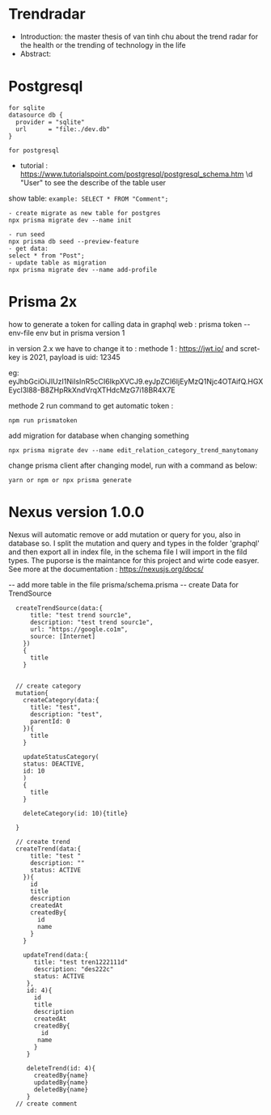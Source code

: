 # Trendradar
- Introduction: the master thesis of van tinh chu about the trend radar for the health or the trending of technology in the life
- Abstract:
#####

# Postgresql 
```
for sqlite
datasource db {
  provider = "sqlite"
  url      = "file:./dev.db"
}

for postgresql
```
- tutorial : https://www.tutorialspoint.com/postgresql/postgresql_schema.htm
\d "User" to see the describe of the table user

show table:
``
example:
SELECT * FROM "Comment";
``

```
- create migrate as new table for postgres
npx prisma migrate dev --name init

- run seed 
npx prisma db seed --preview-feature
- get data:
select * from "Post";
- update table as migration
npx prisma migrate dev --name add-profile
```

#####

# Prisma 2x
how to generate a token for calling data in graphql web :
prisma token --env-file env but in prisma version 1

in version 2.x we have to change it to : 
methode 1 : https://jwt.io/ and scret-key is 2021, payload is uid: 12345

eg: eyJhbGciOiJIUzI1NiIsInR5cCI6IkpXVCJ9.eyJpZCI6IjEyMzQ1Njc4OTAifQ.HGXEycl3l88-B8ZHpRkXndVrqXTHdcMzG7i18BR4X7E

methode 2 run command to get automatic token : 
```
npm run prismatoken
```
add migration for database when changing something
```
npx prisma migrate dev --name edit_relation_category_trend_manytomany
```
change prisma client after changing model, run with a command as below:
```
yarn or npm or npx prisma generate
```


# Nexus version 1.0.0
Nexus will automatic remove or add mutation or query for you, also in database so.
I split the mutation and query and types in the folder 'graphql' and then export all in index file, in the schema file I will import in the fild types.
The puporse is the maintance for this project and wirte code easyer.
See more at the documentation : https://nexusjs.org/docs/

-- add more table in the file prisma/schema.prisma
-- create Data for TrendSource
```
  createTrendSource(data:{
      title: "test trend sourc1e",
      description: "test trend sourc1e",
      url: "https://google.co1m",
      source: [Internet] 
    })
    {
      title
    }
```

```

  // create category
  mutation{
    createCategory(data:{
      title: "test",
      description: "test",
      parentId: 0
    }){
      title
    }
    
    updateStatusCategory(
    status: DEACTIVE,
    id: 10
    )
    {
      title
    }
    
    deleteCategory(id: 10){title}
  
  }
```
    
````
  // create trend
  createTrend(data:{
      title: "test "
      description: ""
      status: ACTIVE
    }){
      id
      title
      description
      createdAt
      createdBy{
        id
      	name
      }
    }
    
    updateTrend(data:{
       title: "test tren1222111d"
       description: "des222c"
       status: ACTIVE
     },
     id: 4){
       id
       title
       description
       createdAt
       createdBy{
         id
       	name
       }
     }
     
     deleteTrend(id: 4){
       createdBy{name}
       updatedBy{name}
       deletedBy{name}
     }
  // create comment
````

